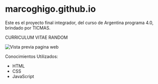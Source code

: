 # marcoghigo.github.io
Este es el proyecto final integrador, del curso de Argentina programa 4.0, brindado por TICMAS.

CURRICULUM VITAE RANDOM


![Vista previa pagina web](https://user-images.githubusercontent.com/126629696/228097204-a8e1d8e2-12a0-4c10-8d03-5dd2a9bb7acd.png)


Conocimientos  Utilizados:

* HTML
* CSS
* JavaScript
